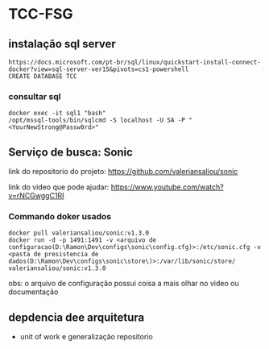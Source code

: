 # TCC-FSG

## instalação sql server 

	https://docs.microsoft.com/pt-br/sql/linux/quickstart-install-connect-docker?view=sql-server-ver15&pivots=cs1-powershell
	CREATE DATABASE TCC
	
	
### consultar sql
	docker exec -it sql1 "bash"
	/opt/mssql-tools/bin/sqlcmd -S localhost -U SA -P "<YourNewStrong@Passw0rd>"

## Serviço de busca: Sonic
link do repositorio do projeto: https://github.com/valeriansaliou/sonic

link do video que pode ajudar: https://www.youtube.com/watch?v=rNCGwggC1RI

### Commando doker usados
	docker pull valeriansaliou/sonic:v1.3.0
	docker run -d -p 1491:1491 -v <arquivo de configuracao(D:\Ramon\Dev\configs\sonic\config.cfg)>:/etc/sonic.cfg -v <pasta de presistencia de dados(D:\Ramon\Dev\configs\sonic\store\)>:/var/lib/sonic/store/ valeriansaliou/sonic:v1.3.0
obs: o arquivo de configuração possui coisa a mais olhar no video ou documentação



## depdencia dee arquitetura
- unit of work e generalização repositorio
